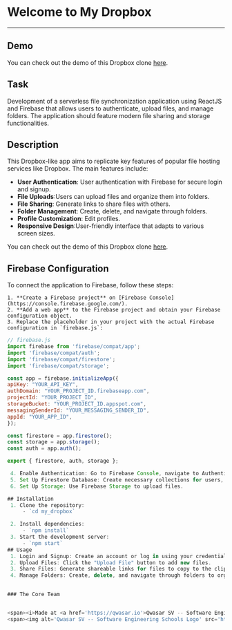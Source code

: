 # Welcome to My Dropbox
***
## Demo
You can check out the demo of this Dropbox clone [here](https://my-dropbox-app.vercel.app/).

## Task
Development of a serverless file synchronization application using ReactJS and Firebase that allows users to authenticate, upload files, and manage folders. The application should feature modern file sharing and storage functionalities.

## Description
This Dropbox-like app aims to replicate key features of popular file hosting services like Dropbox. The main features include:

- **User Authentication**: User authentication with Firebase for secure login and signup.
- **File Uploads**:Users can upload files and organize them into folders.
- **File Sharing**: Generate links to share files with others.
- **Folder Management**: Create, delete, and navigate through folders.
- **Profile Customization**: Edit profiles.
- **Responsive Design**:User-friendly interface that adapts to various screen sizes.

You can check out the demo of this Dropbox clone [here](https://my-dropbox-app.vercel.app/).

## Firebase Configuration  
To connect the application to Firebase, follow these steps:

    1. **Create a Firebase project** on [Firebase Console](https://console.firebase.google.com/).
    2. **Add a web app** to the Firebase project and obtain your Firebase configuration object.
    3. Replace the placeholder in your project with the actual Firebase configuration in `firebase.js`:

   ```javascript
// firebase.js
import firebase from 'firebase/compat/app';
import 'firebase/compat/auth';
import 'firebase/compat/firestore';
import 'firebase/compat/storage';

const app = firebase.initializeApp({
  apiKey: "YOUR_API_KEY",
  authDomain: "YOUR_PROJECT_ID.firebaseapp.com",
  projectId: "YOUR_PROJECT_ID",
  storageBucket: "YOUR_PROJECT_ID.appspot.com",
  messagingSenderId: "YOUR_MESSAGING_SENDER_ID",
  appId: "YOUR_APP_ID",
});

const firestore = app.firestore();
const storage = app.storage();
const auth = app.auth();

export { firestore, auth, storage };

    4. Enable Authentication: Go to Firebase Console, navigate to Authentication, and enable Email/Password sign-in.
    5. Set Up Firestore Database: Create necessary collections for users, files, and folders.
    6. Set Up Storage: Use Firebase Storage to upload files.
   
## Installation
    1. Clone the repository: 
        - `cd my_dropbox`  

    2. Install dependencies:
        - `npm install`
    3. Start the development server:
        - `npm start`
## Usage
    1. Login and Signup: Create an account or log in using your credentials.
    2. Upload Files: Click the "Upload File" button to add new files.
    3. Share Files: Generate shareable links for files to copy to the clipboard.
    4. Manage Folders: Create, delete, and navigate through folders to organize your files.
    

### The Core Team


<span><i>Made at <a href='https://qwasar.io'>Qwasar SV -- Software Engineering School</a></i></span>
<span><img alt='Qwasar SV -- Software Engineering Schools Logo' src='https://storage.googleapis.com/qwasar-public/qwasar-logo_50x50.png' width='20px' /></span>
